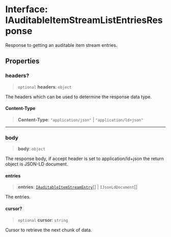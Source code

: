 # Interface: IAuditableItemStreamListEntriesResponse

Response to getting an auditable item stream entries.

## Properties

### headers?

> `optional` **headers**: `object`

The headers which can be used to determine the response data type.

#### Content-Type

> **Content-Type**: `"application/json"` \| `"application/ld+json"`

***

### body

> **body**: `object`

The response body, if accept header is set to application/ld+json the return object is JSON-LD document.

#### entries

> **entries**: [`IAuditableItemStreamEntry`](IAuditableItemStreamEntry.md)[] \| `IJsonLdDocument`[]

The entries.

#### cursor?

> `optional` **cursor**: `string`

Cursor to retrieve the next chunk of data.
